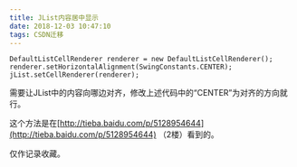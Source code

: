 ```yaml
---
title: JList内容居中显示
date: 2018-12-03 10:47:10
tags: CSDN迁移
---
```

  ```
 DefaultListCellRenderer renderer = new DefaultListCellRenderer();
renderer.setHorizontalAlignment(SwingConstants.CENTER);
jList.setCellRenderer(renderer);
```
 需要让JList中的内容向哪边对齐，修改上述代码中的“CENTER”为对齐的方向就行。

 这个方法是在[http://tieba.baidu.com/p/5128954644](http://tieba.baidu.com/p/5128954644) （2楼）看到的。

 仅作记录收藏。

   
 
